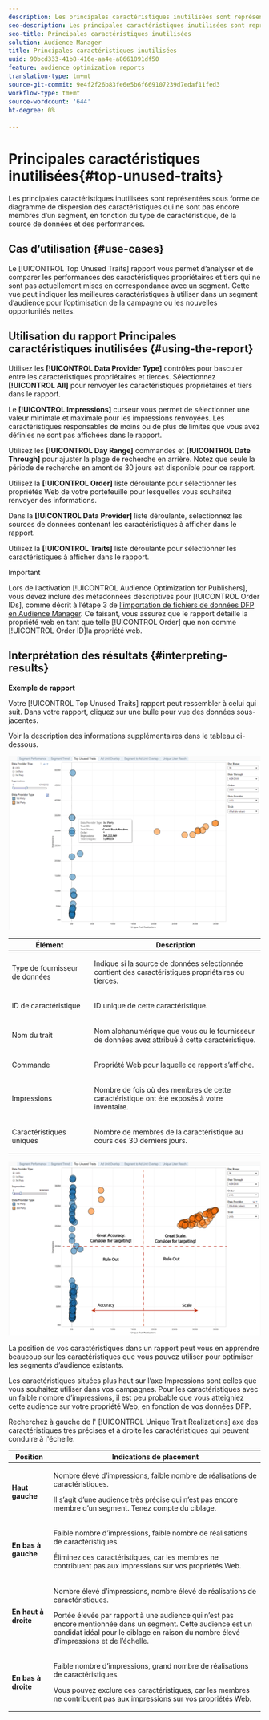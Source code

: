 ```yaml
---
description: Les principales caractéristiques inutilisées sont représentées sous forme de diagramme de dispersion des caractéristiques qui ne sont pas encore membres d’un segment, en fonction du type de caractéristique, de la source de données et des performances.
seo-description: Les principales caractéristiques inutilisées sont représentées sous forme de diagramme de dispersion des caractéristiques qui ne sont pas encore membres d’un segment, en fonction du type de caractéristique, de la source de données et des performances.
seo-title: Principales caractéristiques inutilisées
solution: Audience Manager
title: Principales caractéristiques inutilisées
uuid: 90bcd333-41b8-416e-aa4e-a8661891df50
feature: audience optimization reports
translation-type: tm+mt
source-git-commit: 9e4f2f26b83fe6e5b6f669107239d7edaf11fed3
workflow-type: tm+mt
source-wordcount: '644'
ht-degree: 0%

---
```



# Principales caractéristiques inutilisées{#top-unused-traits}

Les principales caractéristiques inutilisées sont représentées sous forme de diagramme de dispersion des caractéristiques qui ne sont pas encore membres d’un segment, en fonction du type de caractéristique, de la source de données et des performances.

## Cas d’utilisation {#use-cases}

Le [!UICONTROL Top Unused Traits] rapport vous permet d’analyser et de comparer les performances des caractéristiques propriétaires et tiers qui ne sont pas actuellement mises en correspondance avec un segment. Cette vue peut indiquer les meilleures caractéristiques à utiliser dans un segment d’audience pour l’optimisation de la campagne ou les nouvelles opportunités nettes.

## Utilisation du rapport Principales caractéristiques inutilisées {#using-the-report}

Utilisez les **[!UICONTROL Data Provider Type]** contrôles pour basculer entre les caractéristiques propriétaires et tierces. Sélectionnez **[!UICONTROL All]** pour renvoyer les caractéristiques propriétaires et tiers dans le rapport.

Le **[!UICONTROL Impressions]** curseur vous permet de sélectionner une valeur minimale et maximale pour les impressions renvoyées. Les caractéristiques responsables de moins ou de plus de limites que vous avez définies ne sont pas affichées dans le rapport.

Utilisez les **[!UICONTROL Day Range]** commandes et **[!UICONTROL Date Through]** pour ajuster la plage de recherche en arrière. Notez que seule la période de recherche en amont de 30 jours est disponible pour ce rapport.

Utilisez la **[!UICONTROL Order]** liste déroulante pour sélectionner les propriétés Web de votre portefeuille pour lesquelles vous souhaitez renvoyer des informations.

Dans la **[!UICONTROL Data Provider]** liste déroulante, sélectionnez les sources de données contenant les caractéristiques à afficher dans le rapport.

Utilisez la **[!UICONTROL Traits]** liste déroulante pour sélectionner les caractéristiques à afficher dans le rapport.

>[!IMPORTANT]
>
>Lors de l’activation [!UICONTROL Audience Optimization for Publishers], vous devez inclure des métadonnées descriptives pour [!UICONTROL Order IDs], comme décrit à l’étape 3 de [l’importation de fichiers de données DFP en Audience Manager](../../../reporting/audience-optimization-reports/aor-publishers/import-dfp.md). Ce faisant, vous assurez que le rapport détaille la propriété web en tant que telle [!UICONTROL Order] que non comme [!UICONTROL Order ID]la propriété web.

## Interprétation des résultats {#interpreting-results}

**Exemple de rapport**

Votre [!UICONTROL Top Unused Traits] rapport peut ressembler à celui qui suit. Dans votre rapport, cliquez sur une bulle pour vue des données sous-jacentes.

Voir la description des informations supplémentaires dans le tableau ci-dessous.

![](assets/publisher_unused_traits.png)

<table id="table_AFE2540583C34835B04584693ADFD26A"> 
 <thead> 
  <tr> 
   <th colname="col1" class="entry"> Élément </th> 
   <th colname="col2" class="entry"> Description </th> 
  </tr>
 </thead>
 <tbody> 
  <tr> 
   <td colname="col1"> <p><span class="wintitle"> Type de fournisseur de données</span> </p> </td> 
   <td colname="col2"> <p>Indique si la source de données sélectionnée contient des caractéristiques propriétaires ou tierces. </p> </td> 
  </tr> 
  <tr> 
   <td colname="col1"> <p><span class="wintitle"> ID de caractéristique</span> </p> </td> 
   <td colname="col2"> <p>ID unique de cette caractéristique. </p> </td> 
  </tr> 
  <tr> 
   <td colname="col1"> <p><span class="wintitle"> Nom du trait</span> </p> </td> 
   <td colname="col2"> <p>Nom alphanumérique que vous ou le fournisseur de données avez attribué à cette caractéristique. </p> </td> 
  </tr> 
  <tr> 
   <td colname="col1"> <p><span class="wintitle"> Commande</span> </p> </td> 
   <td colname="col2"> <p>Propriété Web pour laquelle ce rapport s’affiche. </p> </td> 
  </tr> 
  <tr> 
   <td colname="col1"> <p><span class="wintitle"> Impressions</span> </p> </td> 
   <td colname="col2"> <p>Nombre de fois où des membres de cette caractéristique ont été exposés à votre inventaire. </p> </td> 
  </tr> 
  <tr> 
   <td colname="col1"> <p><span class="wintitle"> Caractéristiques uniques</span> </p> </td> 
   <td colname="col2"> <p>Nombre de membres de la caractéristique au cours des 30 derniers jours. </p> </td> 
  </tr> 
 </tbody> 
</table>

![](assets/publisher_unused_traits_final.png)

La position de vos caractéristiques dans un rapport peut vous en apprendre beaucoup sur les caractéristiques que vous pouvez utiliser pour optimiser les segments d’audience existants.

Les caractéristiques situées plus haut sur l’axe Impressions sont celles que vous souhaitez utiliser dans vos campagnes. Pour les caractéristiques avec un faible nombre d’impressions, il est peu probable que vous atteigniez cette audience sur votre propriété Web, en fonction de vos données DFP.

Recherchez à gauche de l&#39; [!UICONTROL Unique Trait Realizations] axe des caractéristiques très précises et à droite les caractéristiques qui peuvent conduire à l&#39;échelle.

<table id="table_A29253B30DFA4CD7B3B7C320DE0BDEA4"> 
 <thead> 
  <tr> 
   <th colname="col1" class="entry"> Position </th> 
   <th colname="col2" class="entry"> Indications de placement </th> 
  </tr> 
 </thead>
 <tbody> 
  <tr> 
   <td colname="col1"> <p> <b>Haut gauche</b> </p> </td> 
   <td colname="col2"> <p>Nombre élevé d’impressions, faible nombre de réalisations de caractéristiques. </p> <p>Il s’agit d’une audience très précise qui n’est pas encore membre d’un segment. Tenez compte du ciblage. </p> </td> 
  </tr> 
  <tr> 
   <td colname="col1"> <p> <b>En bas à gauche</b> </p> </td> 
   <td colname="col2"> <p>Faible nombre d’impressions, faible nombre de réalisations de caractéristiques. </p> <p> Éliminez ces caractéristiques, car les membres ne contribuent pas aux impressions sur vos propriétés Web. </p> </td> 
  </tr> 
  <tr> 
   <td colname="col1"> <p> <b>En haut à droite</b> </p> </td> 
   <td colname="col2"> <p>Nombre élevé d’impressions, nombre élevé de réalisations de caractéristiques. </p> <p>Portée élevée par rapport à une audience qui n’est pas encore mentionnée dans un segment. Cette audience est un candidat idéal pour le ciblage en raison du nombre élevé d’impressions et de l’échelle. </p> </td> 
  </tr> 
  <tr> 
   <td colname="col1"> <p> <b>En bas à droite</b> </p> </td> 
   <td colname="col2"> <p>Faible nombre d’impressions, grand nombre de réalisations de caractéristiques. </p> <p> Vous pouvez exclure ces caractéristiques, car les membres ne contribuent pas aux impressions sur vos propriétés Web. </p> </td> 
  </tr> 
 </tbody> 
</table>

